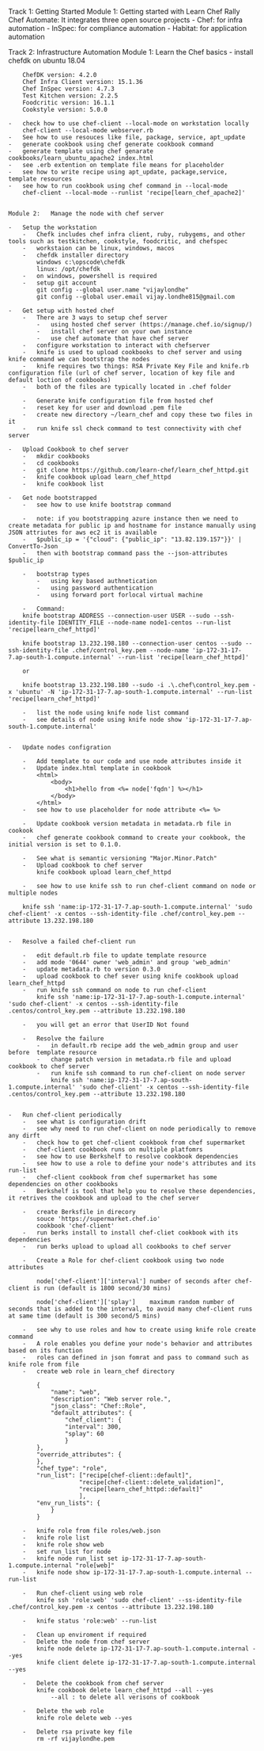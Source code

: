 Track 1:    Getting Started
    Module 1:   Getting started with Learn Chef Rally
    Chef Automate: It integrates three open source projects 
    -   Chef:   for infra automation
    -   InSpec: for compliance automation
    -   Habitat: for application automation

Track 2:    Infrastructure Automation
    Module 1:   Learn the Chef basics
    -   install chefdk on ubuntu 18.04

        ChefDK version: 4.2.0
        Chef Infra Client version: 15.1.36
        Chef InSpec version: 4.7.3
        Test Kitchen version: 2.2.5
        Foodcritic version: 16.1.1
        Cookstyle version: 5.0.0

    -   check how to use chef-client --local-mode on workstation locally 
        chef-client --local-mode webserver.rb
    -   See how to use resouces like file, package, service, apt_update   
    -   generate cookbook using chef generate cookbook command 
    -   generate template using chef genarate cookbooks/learn_ubuntu_apache2 index.html
    -   see .erb extention on template file means for placeholder
    -   see how to write recipe using apt_update, package,service, template resources
    -   see how to run cookbook using chef command in --local-mode 
        chef-client --local-mode --runlist 'recipe[learn_chef_apache2]'

    
    Module 2:   Manage the node with chef server

    -   Setup the workstation
        -   Chefk includes chef infra client, ruby, rubygems, and other tools such as testkitchen, cookstyle, foodcritic, and chefspec
        -   workstaion can be linux, windows, macos 
        -   chefdk installer directory
            windows c:\opscode\chefdk
            linux: /opt/chefdk
        -   on windows, powershell is required 
        -   setup git account
            git config --global user.name "vijaylondhe"
            git config --global user.email vijay.londhe815@gmail.com
    
    -   Get setup with hosted chef
        -   There are 3 ways to setup chef server
            -   using hosted chef server (https://manage.chef.io/signup/)
            -   install chef server on your own instance
            -   use chef automate that have chef server
        -   configure workstation to interact with chefserver
        -   knife is used to upload cookbooks to chef server and using knife command we can bootstrap the nodes
        -   knife requires two things: RSA Private Key File and knife.rb configuration file (url of chef server, location of key file and default loction of cookbooks)
        -   both of the files are typically located in .chef folder

        -   Generate knife configuration file from hosted chef
        -   reset key for user and download .pem file
        -   create new directory ~/learn_chef and copy these two files in it
        -   run knife ssl check command to test connectivity with chef server

    -   Upload Cookbook to chef server
        -   mkdir cookbooks
        -   cd cookbooks
        -   git clone https://github.com/learn-chef/learn_chef_httpd.git
        -   knife cookbook upload learn_chef_httpd
        -   knife cookbook list 

    -   Get node bootstrapped
        -   see how to use knife bootstrap command
        
        -   note: if you bootstrapping azure instance then we need to create metadata for public ip and hostname for instance manually using JSON attriutes for aws ec2 it is available
        -   $public_ip = '{"cloud": {"public_ip": "13.82.139.157"}}' | ConvertTo-Json
        -   then with bootstrap command pass the --json-attributes $public_ip

        -   bootstrap types
            -   using key based authnetication
            -   using password authentication
            -   using forward port forlocal virtual machine
        
        -   Command:
        knife bootstrap ADDRESS --connection-user USER --sudo --ssh-identity-file IDENTITY_FILE --node-name node1-centos --run-list 'recipe[learn_chef_httpd]'

        knife bootstrap 13.232.198.180 --connection-user centos --sudo --ssh-identity-file .chef/control_key.pem --node-name 'ip-172-31-17-7.ap-south-1.compute.internal' --run-list 'recipe[learn_chef_httpd]'

        or 

        knife bootstrap 13.232.198.180 --sudo -i .\.chef\control_key.pem -x 'ubuntu' -N 'ip-172-31-17-7.ap-south-1.compute.internal' --run-list 'recipe[learn_chef_httpd]'
  
        -   list the node using knife node list command 
        -   see details of node using knife node show 'ip-172-31-17-7.ap-south-1.compute.internal'


    -   Update nodes configration

        -   Add template to our code and use node attributes inside it 
        -   Update index.html template in cookbook
            <html>
                <body>
                    <h1>hello from <%= node['fqdn'] %></h1>
                </body>
            </html>
        -   see how to use placeholder for node attribute <%= %>

        -   Update cookbook version metadata in metadata.rb file in cookook
        -   chef generate cookbook command to create your cookbook, the initial version is set to 0.1.0. 
        
        -   See what is semantic versioning "Major.Minor.Patch"
        -   Upload cookbook to chef server
            knife cookbook upload learn_chef_httpd

        -   see how to use knife ssh to run chef-client command on node or multiple nodes 

        knife ssh 'name:ip-172-31-17-7.ap-south-1.compute.internal' 'sudo chef-client' -x centos --ssh-identity-file .chef/control_key.pem --attribute 13.232.198.180


    -   Resolve a failed chef-client run

        -   edit default.rb file to update template resource
        -   add mode '0644' owner 'web_admin' and group 'web_admin' 
        -   update metadata.rb to version 0.3.0
        -   upload cookbook to chef sever using knife cookbook upload learn_chef_httpd
        -   run knife ssh command on node to run chef-client
            knife ssh 'name:ip-172-31-17-7.ap-south-1.compute.internal' 'sudo chef-client' -x centos --ssh-identity-file .centos/control_key.pem --attribute 13.232.198.180

        -   you will get an error that UserID Not found

        -   Resolve the failure 
            -   in default.rb recipe add the web_admin group and user before  template resource
            -   change patch version in metadata.rb file and upload cookbook to chef server
            -   run knife ssh command to run chef-client on node server
                knife ssh 'name:ip-172-31-17-7.ap-south-1.compute.internal' 'sudo chef-client' -x centos --ssh-identity-file .centos/control_key.pem --attribute 13.232.198.180

            
    -   Run chef-client periodically
        -   see what is configuration drift
        -   see why need to run chef-client on node periodically to remove any dirft
        -   check how to get chef-client cookbook from chef supermarket
        -   chef-client cookbook runs on multiple platfomrs
        -   see how to use Berkshelf to resolve cookbook dependencies
        -   see how to use a role to define your node's attributes and its run-list
        -   chef-client cookbook from chef supermarket has some dependencies on other cookbooks
        -   Berkshelf is tool that help you to resolve these dependencies, it retrives the cookbook and upload to the chef server

        -   create Berksfile in direcory
            souce 'https://supermarket.chef.io'
            cookbook 'chef-client'
        -   run berks install to install chef-cliet cookbook with its dependencies
        -   run berks upload to upload all cookbooks to chef server

        -   Create a Role for chef-client cookbook using two node attributes
            
            node['chef-client']['interval'] number of seconds after chef-client is run (default is 1800 second/30 mins)
            
            node['chef-client']['splay']    maximum random number of seconds that is added to the interval, to avoid many chef-client runs at same time (default is 300 second/5 mins)
        
        -   see why to use roles and how to create using knife role create command 
        -   A role enables you define your node's behavior and attributes based on its function
        -   roles can defined in json fomrat and pass to command such as knife role from file 
        -   create web role in learn_chef directory

            {
                "name": "web",
                "description": "Web server role.",
                "json_class": "Chef::Role",
                "default_attributes": {
                    "chef_client": {
                    "interval": 300,
                    "splay": 60
                    }
            },
            "override_attributes": {
            },
            "chef_type": "role",
            "run_list": ["recipe[chef-client::default]",
                        "recipe[chef-client::delete_validation]",
                        "recipe[learn_chef_httpd::default]"
                        ],
            "env_run_lists": {
                }
            }

        -   knife role from file roles/web.json
        -   knife role list
        -   knife role show web
        -   set run_list for node
        -   knife node run_list set ip-172-31-17-7.ap-south-1.compute.internal "role[web]"
        -   knife node show ip-172-31-17-7.ap-south-1.compute.internal --run-list

        -   Run chef-client using web role
            knife ssh 'role:web' 'sudo chef-client' --ss-identity-file .chef/control_key.pem -x centos --attribute 13.232.198.180

        -   knife status 'role:web' --run-list

        -   Clean up enviroment if required
        -   Delete the node from chef server
            knife node delete ip-172-31-17-7.ap-south-1.compute.internal --yes
            knife client delete ip-172-31-17-7.ap-south-1.compute.internal --yes
        
        -   Delete the cookbook from chef server 
            knife cookbook delete learn_chef_httpd --all --yes
                --all : to delete all verisons of cookbook
        
        -   Delete the web role
            knife role delete web --yes
        
        -   Delete rsa private key file
            rm -rf vijaylondhe.pem

        




